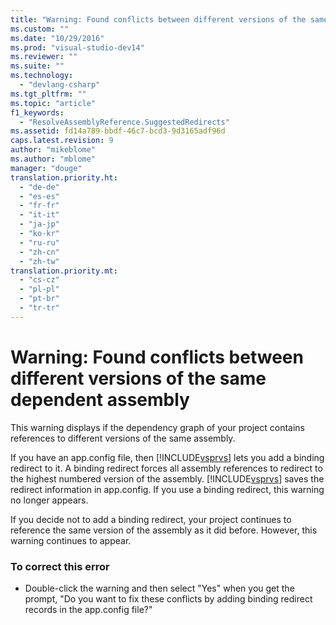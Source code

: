 ```yaml
---
title: "Warning: Found conflicts between different versions of the same dependent assembly | Microsoft Docs"
ms.custom: ""
ms.date: "10/29/2016"
ms.prod: "visual-studio-dev14"
ms.reviewer: ""
ms.suite: ""
ms.technology: 
  - "devlang-csharp"
ms.tgt_pltfrm: ""
ms.topic: "article"
f1_keywords: 
  - "ResolveAssemblyReference.SuggestedRedirects"
ms.assetid: fd14a789-bbdf-46c7-bcd3-9d3165adf96d
caps.latest.revision: 9
author: "mikeblome"
ms.author: "mblome"
manager: "douge"
translation.priority.ht: 
  - "de-de"
  - "es-es"
  - "fr-fr"
  - "it-it"
  - "ja-jp"
  - "ko-kr"
  - "ru-ru"
  - "zh-cn"
  - "zh-tw"
translation.priority.mt: 
  - "cs-cz"
  - "pl-pl"
  - "pt-br"
  - "tr-tr"
---
```

# Warning: Found conflicts between different versions of the same dependent assembly
This warning displays if the dependency graph of your project contains references to different versions of the same assembly.  
  
 If you have an app.config file, then [!INCLUDE[vsprvs](../code-quality/includes/vsprvs_md.md)] lets you add a binding redirect to it. A binding redirect forces all assembly references to redirect to the highest numbered version of the assembly. [!INCLUDE[vsprvs](../code-quality/includes/vsprvs_md.md)] saves the redirect information in app.config. If you use a binding redirect, this warning no longer appears.  
  
 If you decide not to add a binding redirect, your project continues to reference the same version of the assembly as it did before. However, this warning continues to appear.  
  
### To correct this error  
  
-   Double-click the warning and then select "Yes" when you get the prompt, "Do you want to fix these conflicts by adding binding redirect records in the app.config file?"